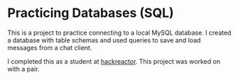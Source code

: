 # Practicing Databases (SQL)
This is a project to practice connecting to a local MySQL database. I created a database with table schemas and used queries to save and load messages from a chat client.

I completed this as a student at [hackreactor](http://hackreactor.com). This project was worked on with a pair.

